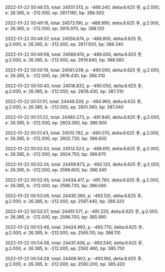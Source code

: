 2022-01-22 00:48:55, total: 24551.513, p: -489.240, delta:6.625 手, g:2.000, e: 26.385, b: -212.000, ep: 2617.160, bp: 388.300

2022-01-22 00:49:16, total: 24573.190, p: -488.990, delta:6.625 手, g:2.000, e: 26.385, b: -212.000, ep: 2615.970, bp: 388.120

2022-01-22 00:49:37, total: 24556.674, p: -488.800, delta:6.625 手, g:2.000, e: 26.385, b: -212.000, ep: 2617.920, bp: 388.340

2022-01-22 00:49:58, total: 24569.810, p: -489.000, delta:6.625 手, g:2.000, e: 26.385, b: -212.000, ep: 2619.640, bp: 388.580

2022-01-22 00:50:19, total: 24561.039, p: -490.050, delta:6.625 手, g:2.000, e: 26.385, b: -212.000, ep: 2616.430, bp: 388.310

2022-01-22 00:50:40, total: 24518.832, p: -490.050, delta:6.625 手, g:2.000, e: 26.385, b: -212.000, ep: 2608.430, bp: 387.310

2022-01-22 00:51:01, total: 24449.539, p: -494.960, delta:6.625 手, g:2.000, e: 26.385, b: -212.000, ep: 2601.360, bp: 387.040

2022-01-22 00:51:22, total: 24480.273, p: -491.840, delta:6.625 手, g:2.000, e: 26.385, b: -212.000, ep: 2603.360, bp: 386.900

2022-01-22 00:51:43, total: 24510.762, p: -490.070, delta:6.625 手, g:2.000, e: 26.385, b: -212.000, ep: 2602.730, bp: 386.600

2022-01-22 00:52:03, total: 24512.523, p: -488.610, delta:6.625 手, g:2.000, e: 26.385, b: -212.000, ep: 2604.750, bp: 386.670

2022-01-22 00:52:24, total: 24459.673, p: -492.120, delta:6.625 手, g:2.000, e: 26.385, b: -212.000, ep: 2598.600, bp: 386.340

2022-01-22 00:52:45, total: 24434.417, p: -491.760, delta:6.625 手, g:2.000, e: 26.385, b: -212.000, ep: 2596.720, bp: 386.060

2022-01-22 00:53:06, total: 24430.360, p: -493.120, delta:6.625 手, g:2.000, e: 26.385, b: -212.000, ep: 2597.440, bp: 386.320

2022-01-22 00:53:27, total: 24461.571, p: -491.220, delta:6.625 手, g:2.000, e: 26.385, b: -212.000, ep: 2596.700, bp: 385.990

2022-01-22 00:53:48, total: 24424.993, p: -493.770, delta:6.625 手, g:2.000, e: 26.385, b: -212.000, ep: 2595.110, bp: 386.110

2022-01-22 00:54:08, total: 24431.406, p: -493.540, delta:6.625 手, g:2.000, e: 26.385, b: -212.000, ep: 2592.460, bp: 385.750

2022-01-22 00:54:29, total: 24406.903, p: -493.160, delta:6.625 手, g:2.000, e: 26.385, b: -212.000, ep: 2590.200, bp: 385.420